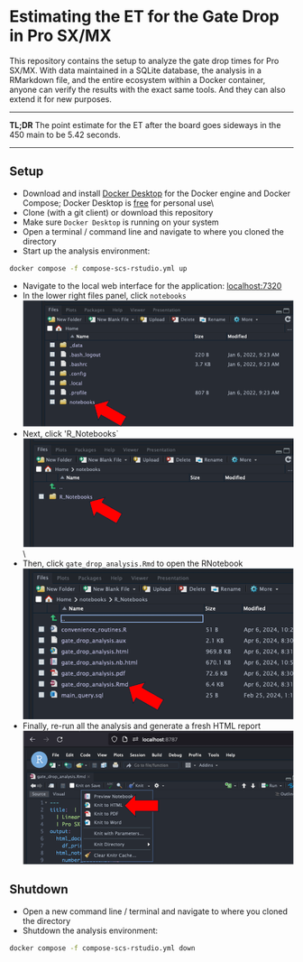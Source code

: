# Estimating the ET for the Gate Drop in Pro SX/MX

This repository contains the setup to analyze the gate drop times for Pro SX/MX. With data maintained in a SQLite database, the analysis in a RMarkdown file, and the entire ecosystem within a Docker container, anyone can verify the results with the exact same tools. And they can also extend it for new purposes.

------------------------------------------------------------------------

**TL;DR** The point estimate for the ET after the board goes sideways in the 450 main to be 5.42 seconds.

------------------------------------------------------------------------

## Setup

-   Download and install [Docker Desktop](https://www.docker.com/products/docker-desktop/) for the Docker engine and Docker Compose; Docker Desktop is [free](https://www.docker.com/pricing/) for personal use\
-   Clone (with a git client) or download this repository
-   Make sure `Docker Desktop` is running on your system
-   Open a terminal / command line and navigate to where you cloned the directory
-   Start up the analysis environment:

``` zsh
docker compose -f compose-scs-rstudio.yml up
```

-   Navigate to the local web interface for the application: [localhost:7320](http://localhost:7320)
-   In the lower right files panel, click `notebooks` ![fig1](./images/notebooks_ref.png)
-   Next, click 'R_Notebooks\` ![fig2](./images/R_Notebooks_ref.png)\
-   Then, click `gate_drop_analysis.Rmd` to open the RNotebook ![fig3](./images/rmd_ref.png)
-   Finally, re-run all the analysis and generate a fresh HTML report ![fig4](./images/knit_html.png)

## Shutdown

-   Open a new command line / terminal and navigate to where you cloned the directory
-   Shutdown the analysis environment:

``` zsh
docker compose -f compose-scs-rstudio.yml down 
```
